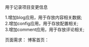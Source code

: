 用于记录项目变更信息

1.增加blog应用，用于存放内容相关数据; <br/>
2.增加config应用，用于存放配置相关; <br/>
3.增加comment应用，用于存放评论相关; <br/>

页面需求：
博客首页：

